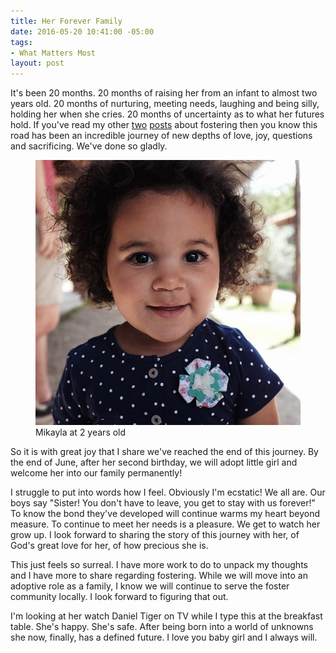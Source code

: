 ```yaml
---
title: Her Forever Family
date: 2016-05-20 10:41:00 -05:00
tags:
- What Matters Most
layout: post
---
```


It's been 20 months. 20 months of raising her from an infant to almost two years old. 20 months of nurturing, meeting needs, laughing and being silly, holding her when she cries. 20 months of uncertainty as to what her futures hold. If you've read my other [two](http://blog.philcoffman.com/i-am-a-foster-parent/) [posts](http://blog.philcoffman.com/answering-my-foster-questions/) about fostering then you know this road has been an incredible journey of new depths of love, joy, questions and sacrificing. We've done so gladly.

<figure>
  <img src="/assets/img/posts/11/mikayla.jpg" alt="Mikayla at 2 years old">
  <figcaption>Mikayla at 2 years old</figcaption>
</figure>

So it is with great joy that I share we've reached the end of this journey. By the end of June, after her second birthday, we will adopt little girl and welcome her into our family permanently!

I struggle to put into words how I feel. Obviously I'm ecstatic! We all are. Our boys say "Sister! You don't have to leave, you get to stay with us forever!" To know the bond they've developed will continue warms my heart beyond measure. To continue to meet her needs is a pleasure. We get to watch her grow up. I look forward to sharing the story of this journey with her, of God's great love for her, of how precious she is.

This just feels so surreal. I have more work to do to unpack my thoughts and I have more to share regarding fostering. While we will move into an adoptive role as a family, I know we will continue to serve the foster community locally. I look forward to figuring that out.  

I'm looking at her watch Daniel Tiger on TV while I type this at the breakfast table. She's happy. She's safe. After being born into a world of unknowns she now, finally, has a defined future. I love you baby girl and I always will.
